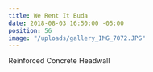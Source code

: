 ```yaml
---
title: We Rent It Buda
date: 2018-08-03 16:50:00 -05:00
position: 56
image: "/uploads/gallery_IMG_7072.JPG"
---
```


Reinforced Concrete Headwall